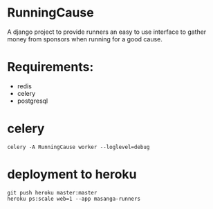 # RunningCause
A django project to provide runners an easy to use interface to gather money 
from sponsors when running for a good cause.


# Requirements:

 * redis
 * celery
 * postgresql


# celery

	celery -A RunningCause worker --loglevel=debug



# deployment to heroku

	git push heroku master:master
	heroku ps:scale web=1 --app masanga-runners